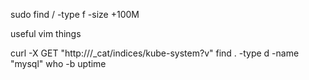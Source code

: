 sudo find / -type f  -size +100M


useful vim things

curl -X GET "http://<elasticsearch-url>/_cat/indices/kube-system?v"
find . -type d -name "mysql"
who -b
uptime